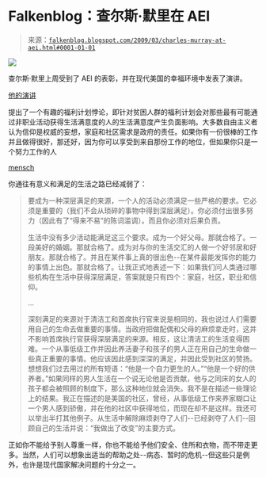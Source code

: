 <!--yml

类别：未分类

日期：2024-05-12 22:16:46

-->

# Falkenblog：查尔斯·默里在 AEI

> 来源：[`falkenblog.blogspot.com/2009/03/charles-murray-at-aei.html#0001-01-01`](http://falkenblog.blogspot.com/2009/03/charles-murray-at-aei.html#0001-01-01)

![](https://blogger.googleusercontent.com/img/b/R29vZ2xl/AVvXsEgGQF2lhgreQOUBIDKbaRuuLJEoo3CBT5lWJgw21tHUcduBVaJXkVnWs2EaJZ8QhIvbTSrNR4PiPKxZzwwHFP9kvSCsO-6ePNX_MDcrlO0HbC5PRtOCbXV8hdkOg75BXF_bf-1yyQ/s1600-h/20090312_MurrayCharles1_3.11.09stock.jpg)

查尔斯·默里上周受到了 AEI 的表彰，并在现代美国的幸福环境中发表了演讲。

[他的演讲](http://www.aei.org/publications/pubID.29531/pub_detail.asp)

提出了一个有趣的福利计划悖论，即针对贫困人群的福利计划会对那些最有可能通过非职业活动获得生活满意度的人的生活满意度产生负面影响。大多数自由主义者认为信仰是权威的妄想，家庭和社区需求是政府的责任。如果你有一份很棒的工作并且做得很好，那还好，因为你可以享受到来自那份工作的地位，但如果你只是一个努力工作的人

[mensch](http://blog.guykawasaki.com/2006/02/how_to_be_a_men.html)

你通往有意义和满足的生活之路已经减弱了：

> 要成为一种深层满足的来源，一个人的活动必须满足一些严格的要求。它必须是重要的（我们不会从琐碎的事物中得到深层满足）。你必须付出很多努力（因此有了“得来不易”的陈词滥调）。而且你必须对后果负责。
> 
> 生活中没有多少活动能满足这三个要求。成为一个好父母。那就合格了。一段美好的婚姻。那就合格了。成为对与你的生活交汇的人做一个好邻居和好朋友。那就合格了。并且在某件事上真的很出色--在某件最能发挥你的能力的事情上出色。那就合格了。让我正式地表述一下：如果我们问人类通过哪些机构在生活中获得深层满足，答案就是只有四个：家庭，社区，职业和信仰。
> 
> ...
> 
> 深刻满足的来源对于清洁工和首席执行官来说是相同的，我也说过人们需要用自己的生命去做重要的事情。当政府把做配偶和父母的麻烦拿走时，这并不影响首席执行官获得深层满足的来源。相反，这让清洁工的生活变得困难。一个从事低级工作并因此养活妻子和孩子的男人正在用自己的生命做一些真正重要的事情。他应该因此感到深深的满足，并因此受到社区的赞扬。想想我们过去用过的所有短语：“他是一个自力更生的人。”“他是一个好的供养者。”如果同样的男人生活在一个说无论他是否贡献，他与之同床的女人的孩子都会被照顾的制度下，那么这种地位就会消失。我不是在描述一些理论上的结果。我正在描述的是美国的社区，曾经，从事低级工作来养家糊口让一个男人感到骄傲，并在他的社区中获得地位，而现在却不是这样。我还可以举出半打其他例子。从生活中解除麻烦剥夺了人们--已经剥夺了人们--回顾自己的生活并说：“我做出了改变”的主要方式。

正如你不能给予别人尊重一样，你也不能给予他们安全、住所和衣物，而不带走更多。当然，人们可以想象出适当的帮助之处--病态、暂时的危机--但这些只是例外，也许是现代国家解决问题的十分之一。

